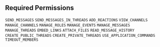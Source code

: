 ## Required Permissions

`SEND_MESSAGES`
`SEND_MESSAGES_IN_THREADS`
`ADD_REACTIONS`
`VIEW_CHANNELS`
`MANAGE_CHANNELS`
`MANAGE_ROLES`
`MANAGE_EVENTS`
`MANAGE_MESSAGES`
`MANAGE_THREADS`
`EMBED_LINKS`
`ATTACH_FILES`
`READ_MESSAGE_HISTORY`
`CREATE_PUBLIC_THREADS`
`CREATE_PRIVATE_THREADS`
`USE_APPLICATION_COMMANDS`
`TIMEOUT_MEMBERS`
